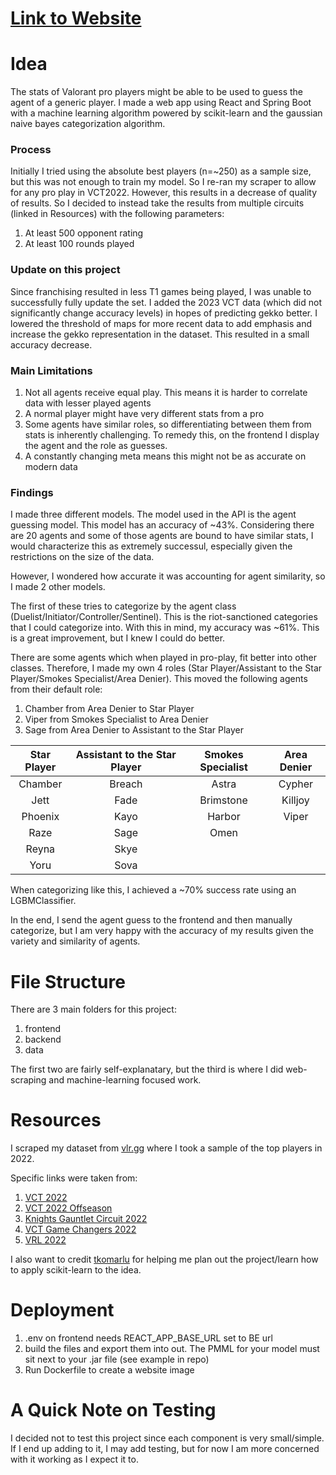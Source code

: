 # [Link to Website](https://agent-guesser.netlify.app/)

# Idea
The stats of Valorant pro players might be able to be used to guess the agent of a generic player. I made a web app using React and Spring Boot with a machine learning algorithm powered by scikit-learn and the gaussian naive bayes categorization algorithm.

### Process
Initially I tried using the absolute best players (n=~250) as a sample size, but this was not enough to train my model. So I re-ran my scraper to allow for any pro play in VCT2022. However, this results in a decrease of quality of results. So I decided to instead take the results from multiple circuits (linked in Resources) with the following parameters:
1. At least 500 opponent rating
2. At least 100 rounds played

### Update on this project

Since franchising resulted in less T1 games being played, I was unable to successfully fully update the set. I added the 2023 VCT data (which did not significantly change accuracy levels) in hopes of predicting gekko better. I lowered the threshold of maps for more recent data to add emphasis and increase the gekko representation in the dataset. This resulted in a small accuracy decrease.

### Main Limitations
1. Not all agents receive equal play. This means it is harder to correlate data with lesser played agents
2. A normal player might have very different stats from a pro
3. Some agents have similar roles, so differentiating between them from stats is inherently challenging. To remedy this, on the frontend I display the agent and the role as guesses.
4. A constantly changing meta means this might not be as accurate on modern data

### Findings
I made three different models. The model used in the API is the agent guessing model. This model has an accuracy of ~43%. Considering there are 20 agents and some of those agents are bound to have similar stats, I would characterize this as extremely successul, especially given the restrictions on the size of the data.

However, I wondered how accurate it was accounting for agent similarity, so I made 2 other models.

The first of these tries to categorize by the agent class (Duelist/Initiator/Controller/Sentinel). This is the riot-sanctioned categories that I could categorize into. With this in mind, my accuracy was ~61%. This is a great improvement, but I knew I could do better.

There are some agents which when played in pro-play, fit better into other classes. Therefore, I made my own 4 roles (Star Player/Assistant to the Star Player/Smokes Specialist/Area Denier). This moved the following agents from their default role:
1. Chamber from Area Denier to Star Player
2. Viper from Smokes Specialist to Area Denier
3. Sage from Area Denier to Assistant to the Star Player

| Star Player | Assistant to the Star Player | Smokes Specialist | Area Denier |
|:-----------:|:----------------------------:|:-----------------:|:-----------:|
|   Chamber   |            Breach            |       Astra       |    Cypher   |
|     Jett    |             Fade             |     Brimstone     |   Killjoy   |
|   Phoenix   |             Kayo             |       Harbor      |    Viper    |
|     Raze    |             Sage             |        Omen       |             |
|    Reyna    |             Skye             |                   |             |
|     Yoru    |             Sova             |                   |             |

When categorizing like this, I achieved a ~70% success rate using an LGBMClassifier.

In the end, I send the agent guess to the frontend and then manually categorize, but I am very happy with the accuracy of my results given the variety and similarity of agents.

# File Structure
There are 3 main folders for this project:
1. frontend
2. backend
3. data

The first two are fairly self-explanatary, but the third is where I did web-scraping and machine-learning focused work.

# Resources

I scraped my dataset from [vlr.gg](https://www.vlr.gg/stats/) where I took a sample of the top players in 2022. 

Specific links were taken from:
1. [VCT 2022](https://www.vlr.gg/stats/?event_group_id=14&event_id=all&region=all&country=all&min_rounds=100&min_rating=500&agent={agent}&map_id=all&timespan=all)
2. [VCT 2022 Offseason](https://www.vlr.gg/stats/?event_group_id=32&event_id=all&region=all&country=all&min_rounds=100&min_rating=500&agent={agent}&map_id=all&timespan=all)
3. [Knights Gauntlet Circuit 2022](https://www.vlr.gg/stats/?event_group_id=21&event_id=all&region=all&country=all&min_rounds=100&min_rating=500&agent={agent}&map_id=all&timespan=all)
4. [VCT Game Changers 2022](https://www.vlr.gg/stats/?event_group_id=17&event_id=all&region=all&country=all&min_rounds=100&min_rating=500&agent={agent}&map_id=all&timespan=all)
5. [VRL 2022](https://www.vlr.gg/stats/?event_group_id=15&event_id=all&region=all&country=all&min_rounds=100&min_rating=500&agent={agent}&map_id=all&timespan=all)

I also want to credit [tkomarlu](https://github.com/tkomarlu) for helping me plan out the project/learn how to apply scikit-learn to the idea.


# Deployment
1. .env on frontend needs REACT_APP_BASE_URL set to BE url
2. build the files and export them into out. The PMML for your model must sit next to your .jar file (see example in repo)
3. Run Dockerfile to create a website image

# A Quick Note on Testing
I decided not to test this project since each component is very small/simple. If I end up adding to it, I may add testing, but for now I am more concerned with it working as I expect it to.

